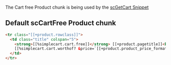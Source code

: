 The Cart free Product chunk is being used by the [scGetCart Snippet](../Snippets/scGetCart) 

## Default scCartFree Product chunk

```` html
<tr class="[[+product.rowclass]]">
  <td class="title" colspan="5">
    <strong>[[%simplecart.cart.free]]</strong> [[+product.pagetitle]]<br />
    [[%simplecart.cart.worthof? &price=`[[+product.product_price_formatted]]`]]
  </td>
</tr>
````
